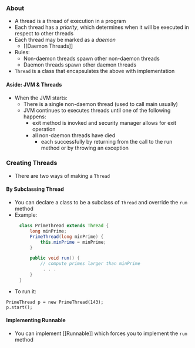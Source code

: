 ### About
* A thread is a thread of execution in a program
* Each thread has a *priority*, which determines when it will be executed in respect to other threads
* Each thread may be marked as a *daemon*
	* [[Daemon Threads]]
* Rules:
	* Non-daemon threads spawn other non-daemon threads
	* Daemon threads spawn other daemon threads
* `Thread` is a class that encapsulates the above with implementation
#### Aside: JVM & Threads
* When the JVM starts:
	* There is a single non-daemon thread (used to call main usually)
	* JVM continues to executes threads until one of the following happens:
		* exit method is inovked and security manager allows for exit operation
		* all non-daemon threads have died
			* each successfully by returning from the call to the run method or by throwing an exception
### Creating Threads
* There are two ways of making a `Thread`
#### By Subclassing Thread
* You can declare a class to be a subclass of `Thread` and override the `run` method
* Example:
```java
     class PrimeThread extends Thread {
         long minPrime;
         PrimeThread(long minPrime) {
             this.minPrime = minPrime;
         }

         public void run() {
             // compute primes larger than minPrime
              . . .
         }
     }
```
* To run it:
```
PrimeThread p = new PrimeThread(143);
p.start();
```
#### Implementing Runnable
* You can implement [[Runnable]] which forces you to implement the `run` method